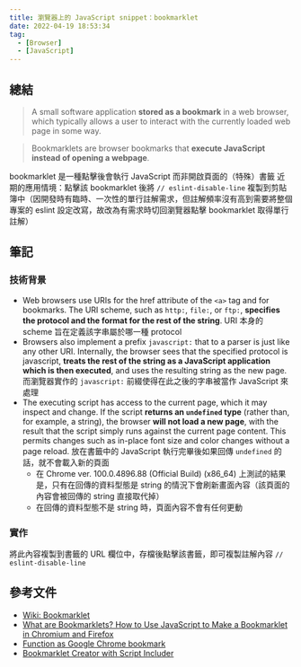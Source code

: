 ```yaml
---
title: 瀏覽器上的 JavaScript snippet：bookmarklet
date: 2022-04-19 18:53:34
tag:
  - [Browser]
  - [JavaScript]
---
```


## 總結

> A small software application **stored as a bookmark** in a web browser, which typically allows a user to interact with the currently loaded web page in some way.

> Bookmarklets are browser bookmarks that **execute JavaScript instead of opening a webpage**.

bookmarklet 是一種點擊後會執行 JavaScript 而非開啟頁面的（特殊）書籤
近期的應用情境：點擊該 bookmarklet 後將 `// eslint-disable-line` 複製到剪貼簿中（因開發時有臨時、一次性的單行註解需求，但註解頻率沒有高到需要將整個專案的 eslint 設定改寫，故改為有需求時切回瀏覽器點擊 bookmarklet 取得單行註解）

## 筆記

### 技術背景

- Web browsers use URIs for the href attribute of the `<a>` tag and for bookmarks. The URI scheme, such as `http:`, `file:`, or `ftp:`, **specifies the protocol and the format for the rest of the string**. URI 本身的 scheme 旨在定義該字串屬於哪一種 protocol
- Browsers also implement a prefix `javascript:` that to a parser is just like any other URI. Internally, the browser sees that the specified protocol is javascript, **treats the rest of the string as a JavaScript application which is then executed**, and uses the resulting string as the new page. 而瀏覽器實作的 `javascript:` 前綴使得在此之後的字串被當作 JavaScript 來處理
- The executing script has access to the current page, which it may inspect and change. If the script **returns an `undefined` type** (rather than, for example, a string), the browser **will not load a new page**, with the result that the script simply runs against the current page content. This permits changes such as in-place font size and color changes without a page reload. 放在書籤中的 JavaScript 執行完畢後如果回傳 `undefined` 的話，就不會載入新的頁面
  - 在 Chrome ver. 100.0.4896.88 (Official Build) (x86_64) 上測試的結果是，只有在回傳的資料型態是 string 的情況下會刷新畫面內容（該頁面的內容會被回傳的 string 直接取代掉）
  - 在回傳的資料型態不是 string 時，頁面內容不會有任何更動

### 實作

<script src="https://gist.github.com/tzynwang/6efb52cdb234eb2051871151145ddfe8.js"></script>

將此內容複製到書籤的 URL 欄位中，存檔後點擊該書籤，即可複製註解內容 `// eslint-disable-line`

## 參考文件

- [Wiki: Bookmarklet](https://en.wikipedia.org/wiki/Bookmarklet)
- [What are Bookmarklets? How to Use JavaScript to Make a Bookmarklet in Chromium and Firefox](https://www.freecodecamp.org/news/what-are-bookmarklets/)
- [Function as Google Chrome bookmark](https://stackoverflow.com/questions/18872679/function-as-google-chrome-bookmark)
- [Bookmarklet Creator with Script Includer](https://mrcoles.com/bookmarklet/)
